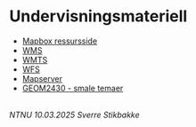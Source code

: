 # Undervisningsmateriell

- [Mapbox ressursside](mapbox)
- [WMS](wms)
- [WMTS](wmts/wmts)
- [WFS](wfs/vannkraft)
- [Mapserver](mapserver)
- [GEOM2430 - smale temaer](GEOM2430)

\
*NTNU 10.03.2025 Sverre Stikbakke*